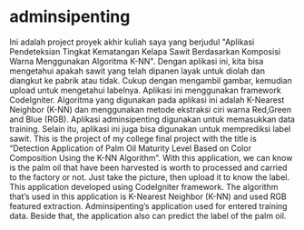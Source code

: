 # adminsipenting
Ini adalah project proyek akhir kuliah saya yang berjudul "Aplikasi Pendeteksian Tingkat Kematangan Kelapa Sawit Berdasarkan Komposisi Warna Menggunakan Algoritma K-NN". Dengan aplikasi ini, kita bisa mengetahui apakah sawit yang telah dipanen layak untuk diolah dan diangkut ke pabrik atau tidak. Cukup dengan mengambil gambar, kemudian upload untuk mengetahui labelnya. Aplikasi ini menggunakan framework CodeIgniter. Algoritma yang digunakan pada aplikasi ini adalah K-Nearest Neighbor (K-NN) dan menggunakan metode ekstraksi ciri warna Red,Green and Blue (RGB).  Aplikasi adminsipenting digunakan untuk memasukkan data training. Selain itu, aplikasi ini juga bisa digunakan untuk memprediksi label sawit. This is the project of my college final project with the title is “Detection Application of Palm Oil Maturity Level Based on Color Composition Using the K-NN Algorithm”. With this application, we can know is the palm oil that have been harvested is worth to processed and carried to the factory or not. Just take the picture, then upload it to know the label. This application developed using CodeIgniter framework. The algorithm that’s used in this application is K-Nearest Neighbor (K-NN) and used RGB featured extraction. Adminsipenting’s application used for entered training data. Beside that, the application also can predict the label of the palm oil.
